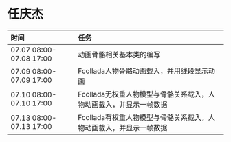 # 任庆杰 #
|时间|任务|
|:-----|:-----|
|07.07 08:00-07.08 17:00|动画骨骼相关基本类的编写|
|07.09 08:00-07.09 17:00|Fcollada人物骨骼动画载入，并用线段显示动画|
|07.10 08:00-07.10 17:00|Fcollada无权重人物模型与骨骼关系载入，人物动画载入，并显示一帧数据|
|07.13 08:00-07.13 17:00|Fcollada有权重人物模型与骨骼关系载入，人物动画载入，并显示一帧数据|